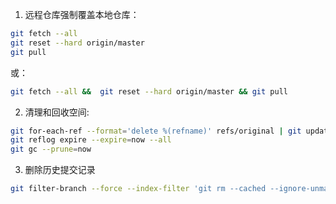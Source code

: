 
1. 远程仓库强制覆盖本地仓库：

```bash
git fetch --all
git reset --hard origin/master
git pull
```
或：
```bash
git fetch --all &&  git reset --hard origin/master && git pull
```

2. 清理和回收空间:

```bash
git for-each-ref --format='delete %(refname)' refs/original | git update-ref --stdin
git reflog expire --expire=now --all
git gc --prune=now
```

3. 删除历史提交记录

```bash
git filter-branch --force --index-filter 'git rm --cached --ignore-unmatch projects/Moon.mp3' --prune-empty --tag-name-filter cat -- --all
```